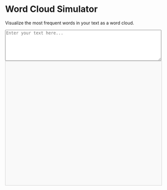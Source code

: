 # Word Cloud Simulator

Visualize the most frequent words in your text as a word cloud.

<textarea id="wordCloudInput" style="width: 100%; height: 100px;" placeholder="Enter your text here..."></textarea>
<div id="wordCloud" style="width: 100%; height: 400px; border: 1px solid #ccc; background: #f9f9f9;"></div>

<script src="https://cdn.jsdelivr.net/npm/d3@7"></script>
<script src="https://cdn.jsdelivr.net/npm/d3-cloud"></script>
<script>
  function createWordCloud() {
    const text = document.getElementById("wordCloudInput").value.toLowerCase();
    const words = text.match(/\b\w+\b/g) || [];
    const frequency = {};

    words.forEach(word => {
      frequency[word] = (frequency[word] || 0) + 1;
    });

    const data = Object.entries(frequency).map(([text, size]) => ({ text, size: size * 10 }));

    d3.select("#wordCloud").html(""); // Clear previous word cloud
    const svg = d3.select("#wordCloud").append("svg")
      .attr("width", 400)
      .attr("height", 400);

    const layout = d3.layout.cloud()
      .size([400, 400])
      .words(data)
      .padding(5)
      .rotate(() => (~~(Math.random() * 2) * 90))
      .fontSize(d => d.size)
      .on("end", draw);

    layout.start();

    function draw(words) {
      svg.append("g")
        .attr("transform", "translate(200,200)")
        .selectAll("text")
        .data(words)
        .enter().append("text")
        .style("font-size", d => d.size + "px")
        .style("fill", () => d3.schemeCategory10[Math.floor(Math.random() * 10)])
        .attr("text-anchor", "middle")
        .attr("transform", d => `translate(${d.x},${d.y})rotate(${d.rotate})`)
        .text(d => d.text);
    }
  }

  document.getElementById("wordCloudInput").addEventListener("input", createWordCloud);
</script>

